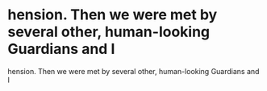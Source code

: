 # hension. Then we were met by several other, human-looking Guardians and I

hension. Then we were met by several other, human-looking Guardians and I